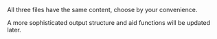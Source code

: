 All three files have the same content, choose by your convenience. 

A more sophisticated output structure and aid functions will be updated later.
